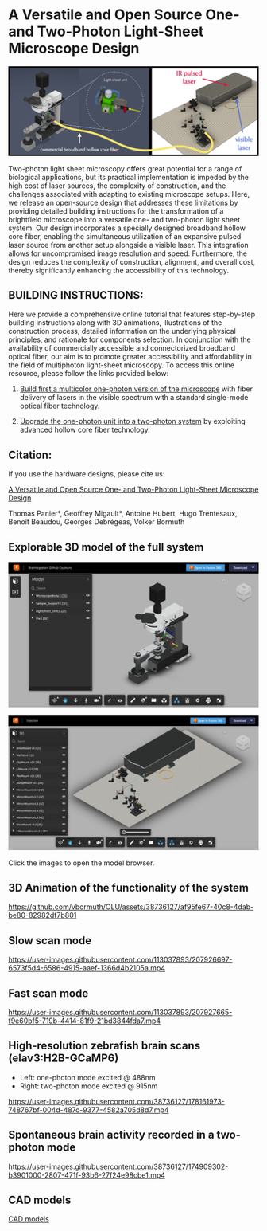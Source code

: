 # A Versatile and Open Source One- and Two-Photon Light-Sheet Microscope Design

![Setup](Figures/Setup.png)


Two-photon light sheet microscopy offers great potential for a range of biological applications, but its practical implementation is impeded by the high cost of laser sources, the complexity of construction, and the challenges associated with adapting to existing microscope setups. Here, we release an open-source design that addresses these limitations by providing detailed building instructions for the transformation of a brightfield microscope into a versatile one- and two-photon light sheet system.
Our design incorporates a specially designed broadband hollow core fiber, enabling the simultaneous utilization of an expansive pulsed laser source from another setup alongside a visible laser. This integration allows for uncompromised image resolution and speed. Furthermore, the design reduces the complexity of construction, alignment, and overall cost, thereby significantly enhancing the accessibility of this technology.




## BUILDING INSTRUCTIONS:

Here we provide a comprehensive online tutorial that features step-by-step building instructions along with 3D animations, illustrations of the construction process, detailed information on the underlying physical principles, and rationale for components selection. In conjunction with the availability of commercially accessible and connectorized broadband optical fiber, our aim is to promote greater accessibility and affordability in the field of multiphoton light-sheet microscopy. To access this online resource, please follow the links provided below: 

1. [Build first a multicolor one-photon version of the microscope](1P_Multicolor_System.md) with fiber delivery of lasers in the visible spectrum with a standard single-mode optical fiber technology.

2. [Upgrade the one-photon unit into a two-photon system](2P-Upgrade.md) by exploiting advanced hollow core fiber technology.



## Citation:

If you use the hardware designs, please cite us:

[A Versatile and Open Source One- and Two-Photon Light-Sheet Microscope Design]()

Thomas Panier\*, Geoffrey Migault\*, Antoine Hubert, Hugo Trentesaux, Benoît Beaudou, Georges Debrégeas, Volker Bormuth




## Explorable 3D model of the full system

[<img width="600" alt="FullSystem_3D-Model" src="Figures/FullSystem_3D-Model.png">](https://a360.co/41PexBK)

[<img width="600" alt="2P_laser_injection_3D-Model" src="Figures/2P_laser_injection_3D-Model.png">](https://a360.co/3JVrDGn)




Click the images to open the model browser.

## 3D Animation of the functionality of the system

https://github.com/vbormuth/OLU/assets/38736127/af95fe67-40c8-4dab-be80-82982df7b801

## Slow scan mode

https://user-images.githubusercontent.com/113037893/207926697-6573f5d4-6586-4915-aaef-1366d4b2105a.mp4

## Fast scan mode

https://user-images.githubusercontent.com/113037893/207927665-f9e60bf5-719b-4414-81f9-21bd3844fda7.mp4

## High-resolution zebrafish brain scans (elav3:H2B-GCaMP6)

* Left: one-photon mode excited @ 488nm
* Right:  two-photon mode excited @ 915nm

https://user-images.githubusercontent.com/38736127/178161973-748767bf-004d-487c-9377-4582a705d8d7.mp4


## Spontaneous brain activity recorded in a two-photon mode



https://user-images.githubusercontent.com/38736127/174909302-b3901000-2807-471f-93b6-27f24e98cbe1.mp4




## CAD models

[CAD models](CAD_models)



